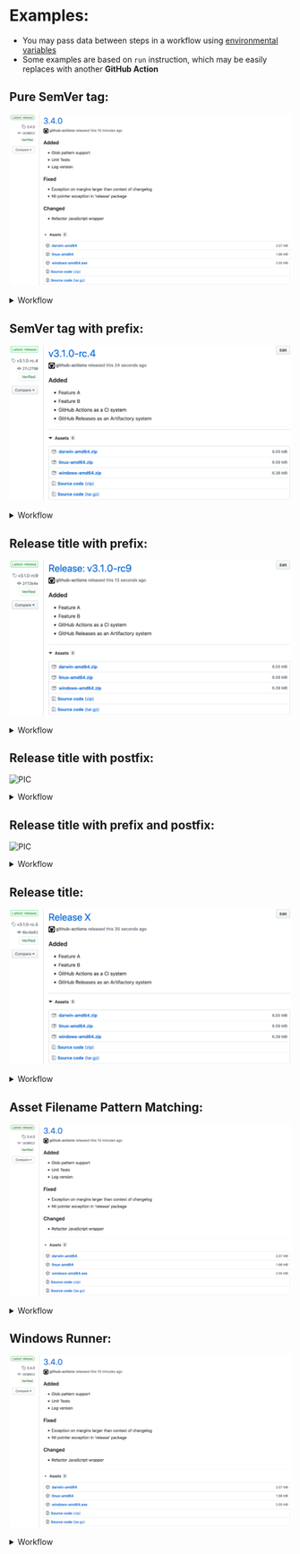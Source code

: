 # Examples:
- You may pass data between steps in a workflow using [environmental variables](https://help.github.com/en/actions/automating-your-workflow-with-github-actions/development-tools-for-github-actions#set-an-environment-variable-set-env)
- Some examples are based on `run` instruction, which may be easily replaces with another **GitHub Action**

## Pure SemVer tag:
![PIC](images/release.png)

<details><summary>Workflow</summary>

```yaml
name: release

on:
  push:
    tags:
      - "*"

jobs:
  build:
    runs-on: ubuntu-latest
    steps:
      - name: Checkout
        uses: actions/checkout@v2

      - name: Release
        uses: docker://antonyurchenko/git-release:latest
        env:
          GITHUB_TOKEN: ${{ secrets.GITHUB_TOKEN }}
        with:
          args: |
            darwin-amd64.zip
            linux-amd64.zip
            windows-amd64.zip
```

</details>

## SemVer tag with prefix:
![PIC](images/example-tag-prefix.png)

<details><summary>Workflow</summary>

```yaml
name: release

on:
  push:
    tags:
      - "*"

jobs:
  build:
    runs-on: ubuntu-latest
    steps:
      - name: Checkout
        uses: actions/checkout@v2

      - name: Release
        uses: docker://antonyurchenko/git-release:latest
        env:
          GITHUB_TOKEN: ${{ secrets.GITHUB_TOKEN }}
          ALLOW_TAG_PREFIX: "true"
        with:
          args: |
            darwin-amd64.zip
            linux-amd64.zip
            windows-amd64.zip
```

</details>

## Release title with prefix:
![PIC](images/example-prefix.png)

<details><summary>Workflow</summary>

```yaml
name: release

on:
  push:
    tags:
      - "*"

jobs:
  build:
    runs-on: ubuntu-latest
    steps:
      - name: Checkout
        uses: actions/checkout@v2

      - name: Release
        uses: docker://antonyurchenko/git-release:latest
        env:
          GITHUB_TOKEN: ${{ secrets.GITHUB_TOKEN }}
          ALLOW_TAG_PREFIX: "true"
          RELEASE_NAME_PREFIX: "Release: "
        with:
          args: |
            darwin-amd64.zip
            linux-amd64.zip
            windows-amd64.zip
```

</details>

## Release title with postfix:
![PIC](images/example-postfix.png)

<details><summary>Workflow</summary>

```yaml
name: release

on:
  push:
    tags:
      - "*"

jobs:
  build:
    runs-on: ubuntu-latest
    steps:
      - name: Checkout
        uses: actions/checkout@v2

      - name: Release
        uses: docker://antonyurchenko/git-release:latest
        env:
          GITHUB_TOKEN: ${{ secrets.GITHUB_TOKEN }}
          DRAFT_RELEASE: "false"
          PRE_RELEASE: "true"
          CHANGELOG_FILE: "CHANGELOG.md"
          ALLOW_EMPTY_CHANGELOG: "false"
          ALLOW_TAG_PREFIX: "false"
          RELEASE_NAME_POSTFIX: " (nightly build)"
        with:
          args: |
            darwin-amd64.zip
            linux-amd64.zip
            windows-amd64.zip
```

</details>

## Release title with prefix and postfix:
![PIC](images/example-prefix-postfix.png)

<details><summary>Workflow</summary>

```yaml
name: release

on:
  push:
    tags:
      - "*"

jobs:
  build:
    runs-on: ubuntu-latest
    steps:
      - name: Checkout
        uses: actions/checkout@v2

      - run: |
          export PREFIX="Release: "
          export POSTFIX=" (Codename: 'Ragnarok')"
          echo "::set-env name=RELEASE_NAME_PREFIX::$PREFIX"
          echo "::set-env name=RELEASE_NAME_POSTFIX::$POSTFIX"

      - name: Release
        uses: docker://antonyurchenko/git-release:latest
        env:
          GITHUB_TOKEN: ${{ secrets.GITHUB_TOKEN }}
        with:
          args: |
            darwin-amd64.zip
            linux-amd64.zip
            windows-amd64.zip
```

</details>

## Release title:
![PIC](images/example-name.png)

<details><summary>Workflow</summary>

```yaml
name: release

on:
  push:
    tags:
      - "*"

jobs:
  build:
    runs-on: ubuntu-latest
    steps:
      - name: Checkout
        uses: actions/checkout@v2

      - run: |
          export TEXT="Release X"
          echo "::set-env name=RELEASE_NAME::$TEXT"

      - name: Release
        uses: docker://antonyurchenko/git-release:latest
        env:
          GITHUB_TOKEN: ${{ secrets.GITHUB_TOKEN }}
          CHANGELOG_FILE: "CHANGELOG.md"
          ALLOW_EMPTY_CHANGELOG: "false"
          ALLOW_TAG_PREFIX: "true"
        with:
          args: |
            darwin-amd64.zip
            linux-amd64.zip
            windows-amd64.zip
```

</details>

## Asset Filename Pattern Matching:
![PIC](images/release.png)

<details><summary>Workflow</summary>

```yaml
name: release

on:
  push:
    tags:
      - "*"

jobs:
  build:
    runs-on: ubuntu-latest
    steps:
      - name: Checkout
        uses: actions/checkout@v2

      - name: Release
        uses: docker://antonyurchenko/git-release:latest
        env:
          GITHUB_TOKEN: ${{ secrets.GITHUB_TOKEN }}
        with:
          args: build/*.zip
```

</details>

## Windows Runner:
![PIC](images/release.png)

<details><summary>Workflow</summary>

```yaml
name: release

on:
  push:
    tags:
      - "*"

jobs:
  build:
    runs-on: windows-latest
    steps:
      - name: Checkout
        uses: actions/checkout@v2

      - name: Release
        uses: anton-yurchenko/git-release@master
        env:
          GITHUB_TOKEN: ${{ secrets.GITHUB_TOKEN }}
        with:
          args: |
            darwin-amd64.zip
            linux-amd64.zip
            windows-amd64.zip
```

</details>